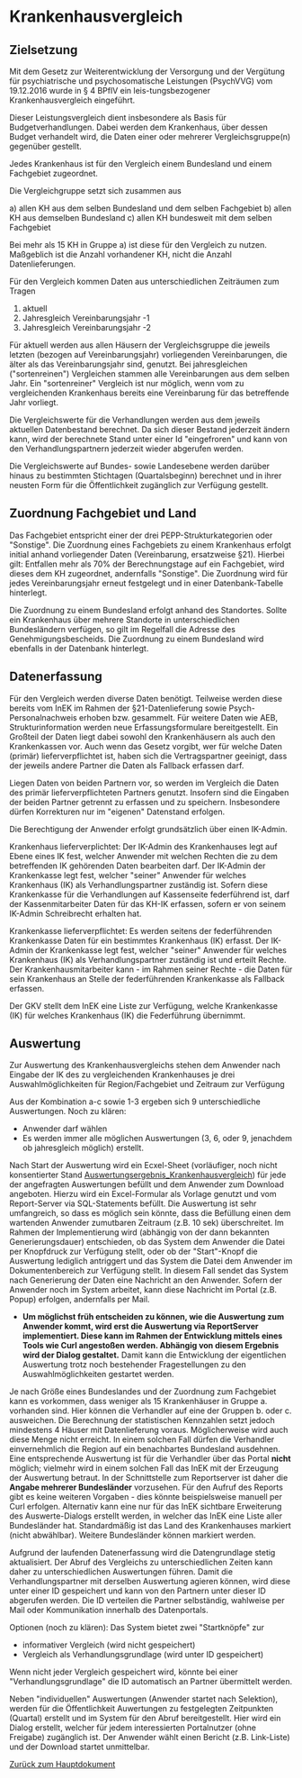 # Krankenhausvergleich

## Zielsetzung

Mit dem Gesetz zur Weiterentwicklung der Versorgung und der Vergütung für psychiatrische und psychosomatische Leistungen (PsychVVG) vom 19.12.2016 wurde in § 4 BPflV ein leis-tungsbezogener Krankenhausvergleich eingeführt.

Dieser Leistungsvergleich dient insbesondere als Basis für Budgetverhandlungen.
Dabei werden dem Krankenhaus, über dessen Budget verhandelt wird, die Daten einer oder mehrerer Vergleichsgruppe(n) gegenüber gestellt.

Jedes Krankenhaus ist für den Vergleich einem Bundesland und einem Fachgebiet zugeordnet.

Die Vergleichgruppe setzt sich zusammen aus

a) allen KH aus dem selben Bundesland und dem selben Fachgebiet 
b) allen KH aus demselben Bundesland
c) allen KH bundesweit mit dem selben Fachgebiet 

Bei mehr als 15 KH in Gruppe a) ist diese für den Vergleich zu nutzen. Maßgeblich ist die Anzahl vorhandener KH, nicht die Anzahl Datenlieferungen.

Für den Vergleich kommen Daten aus unterschiedlichen Zeiträumen zum Tragen

1. aktuell 
2. Jahresgleich Vereinbarungsjahr -1
3. Jahresgleich Vereinbarungsjahr -2 

Für aktuell werden aus allen Häusern der Vergleichsgruppe die jeweils letzten (bezogen auf Vereinbarungsjahr) vorliegenden Vereinbarungen, die älter als das Vereinbarungsjahr sind, genutzt.
Bei jahresgleichen ("sortenreinen") Vergleichen stammen alle Vereinbarungen aus dem selben Jahr. 
Ein "sortenreiner" Vergleich ist nur möglich, wenn vom zu vergleichenden Krankenhaus bereits eine Vereinbarung für das betreffende Jahr vorliegt.

Die Vergleichswerte für die Verhandlungen werden aus dem jeweils aktuellen Datenbestand berechnet.
Da sich dieser Bestand jederzeit ändern kann, wird der berechnete Stand unter einer Id "eingefroren" und kann von den Verhandlungspartnern jederzeit wieder abgerufen werden.

Die Vergleichswerte auf Bundes- sowie Landesebene werden darüber hinaus zu bestimmten Stichtagen (Quartalsbeginn) berechnet und in ihrer neusten Form für die Öffentlichkeit zugänglich zur Verfügung gestellt.

## Zuordnung Fachgebiet und Land

Das Fachgebiet entspricht einer der drei PEPP-Strukturkategorien oder "Sonstige". 
Die Zuordnung eines Fachgebiets zu einem Krankenhaus erfolgt initial anhand vorliegender Daten (Vereinbarung, ersatzweise §21). 
Hierbei gilt: Entfallen mehr als 70% der Berechnungstage auf ein Fachgebiet, wird dieses dem KH zugeordnet, andernfalls "Sonstige". 
Die Zuordnung wird für jedes Vereinbarungsjahr erneut festgelegt und in einer Datenbank-Tabelle hinterlegt.

Die Zuordnung zu einem Bundesland erfolgt anhand des Standortes. 
Sollte ein Krankenhaus über mehrere Standorte in unterschiedlichen Bundesländern verfügen, so gilt im Regelfall die Adresse des Genehmigungsbescheids. 
Die Zuordnung zu einem Bundesland wird ebenfalls in der Datenbank hinterlegt.

## Datenerfassung

Für den Vergleich werden diverse Daten benötigt. 
Teilweise werden diese bereits vom InEK im Rahmen der §21-Datenlieferung sowie Psych-Personalnachweis erhoben bzw. gesammelt.
Für weitere Daten wie AEB, Strukturinformation werden neue Erfassungsformulare bereitgestellt.
Ein Großteil der Daten liegt dabei sowohl den Krankenhäusern als auch den Krankenkassen vor.
Auch wenn das Gesetz vorgibt, wer für welche Daten (primär) lieferverpflichtet ist, haben sich die Vertragspartner geeinigt, dass der jeweils andere Partner die Daten als Fallback erfassen darf.

Liegen Daten von beiden Partnern vor, so werden im Vergleich die Daten des primär lieferverpflichteten Partners genutzt.
Insofern sind die Eingaben der beiden Partner getrennt zu erfassen und zu speichern.
Insbesondere dürfen Korrekturen nur im "eigenen" Datenstand erfolgen.

Die Berechtigung der Anwender erfolgt grundsätzlich über einen IK-Admin.  

Krankenhaus lieferverplichtet:
Der IK-Admin des Krankenhauses legt auf Ebene eines IK fest, welcher Anwender mit welchen Rechten die zu dem betreffenden IK gehörenden Daten bearbeiten darf.
Der IK-Admin der Krankenkasse legt fest, welcher "seiner" Anwender für welches Krankenhaus (IK) als Verhandlungspartner zuständig ist.
Sofern diese Krankenkasse für die Verhandlungen auf Kassenseite federführend ist, darf der Kassenmitarbeiter Daten für das KH-IK erfassen, sofern er von seinem IK-Admin Schreibrecht erhalten hat.

Krankenkasse lieferverpflichtet:
Es werden seitens der federführenden Krankenkasse Daten für ein bestimmtes Krankenhaus (IK) erfasst.
Der IK-Admin der Krankenkasse legt fest, welcher "seiner" Anwender für welches Krankenhaus (IK) als Verhandlungspartner zuständig ist und erteilt Rechte.
Der Krankenhausmitarbeiter kann - im Rahmen seiner Rechte - die Daten für sein Krankenhaus an Stelle der federführenden Krankenkasse als Fallback erfassen.

Der GKV stellt dem InEK eine Liste zur Verfügung, welche Krankenkasse (IK) für welches Krankenhaus (IK) die Federführung übernimmt.


## Auswertung

Zur Auswertung des Krankenhausvergleichs stehen dem Anwender nach Eingabe der IK des zu vergleichenden Krankenhauses je drei Auswahlmöglichkeiten für Region/Fachgebiet und Zeitraum zur Verfügung

Aus der Kombination a-c sowie 1-3 ergeben sich 9 unterschiedliche Auswertungen. Noch zu klären: 
- Anwender darf wählen
- Es werden immer alle möglichen Auswertungen (3, 6, oder 9, jenachdem ob jahresgleich möglich) erstellt.

Nach Start der Auswertung wird ein Ecxel-Sheet (vorläufiger, noch nicht konsentierter Stand [Auswertungsergebnis_Krankenhausvergleich](/uploads/465b6b3dc9cb50c2320175c2f098318a/Auswertungsergebnis_Krankenhausvergleich_Entwurf_181102_final.xlsx)) für jede der angefragten Auswertungen befüllt und dem Anwender zum Download angeboten. Hierzu wird ein Excel-Formular als Vorlage genutzt und vom Report-Server via SQL-Statements befüllt. Die Auswertung ist sehr umfangreich, so dass es möglich sein könnte, dass die Befüllung einen dem wartenden Anwender zumutbaren Zeitraum (z.B. 10 sek) überschreitet. Im Rahmen der Implementierung wird (abhängig von der dann bekannten Generierungsdauer) entschieden, ob das System dem Anwender die Datei per Knopfdruck zur Verfügung stellt, oder ob der "Start"-Knopf die Auswertung lediglich antriggert und das System die Datei dem Anwender im Dokumentenbereich zur Verfügung stellt. In diesem Fall sendet das System nach Generierung der Daten eine Nachricht an den Anwender. Sofern der Anwender noch im System arbeitet, kann diese Nachricht im Portal (z.B. Popup) erfolgen, andernfalls per Mail.

- **Um möglichst früh entscheiden zu können, wie die Auswertung zum Anwender kommt, wird erst die Auswertung via ReportServer implementiert. Diese kann im Rahmen der Entwicklung mittels eines Tools wie Curl angestoßen werden. Abhängig von diesem Ergebnis wird der Dialog gestaltet.** Damit kann die Entwicklung der eigentlichen Auswertung trotz noch bestehender Fragestellungen zu den Auswahlmöglichkeiten gestartet werden.

Je nach Größe eines Bundeslandes und der Zuordnung zum Fachgebiet kann es vorkommen, dass weniger als 15 Krankenhäuser in Gruppe a. vorhanden sind. Hier können die Verhandler auf eine der Gruppen b. oder c. ausweichen. Die Berechnung der statistischen Kennzahlen setzt jedoch mindestens 4 Häuser mit Datenlieferung voraus. Möglicherweise wird auch diese Menge nicht erreicht. In einem solchen Fall dürfen die Verhandler einvernehmlich die Region auf ein benachbartes Bundesland ausdehnen. Eine entsprechende Auswertung ist für die Verhandler über das Portal **nicht** möglich; vielmehr wird in einem solchen Fall das InEK mit der Erzeugung der Auswertung betraut. In der Schnittstelle zum Reportserver ist daher die **Angabe mehrerer Bundesländer** vorzusehen. Für den Aufruf des Reports gibt es keine weiteren Vorgaben - dies könnte beispielsweise manuell per Curl erfolgen. Alternativ kann eine nur für das InEK sichtbare Erweiterung des Auswerte-Dialogs erstellt werden, in welcher das InEK eine Liste aller Bundesländer hat. Standardmäßig ist das Land des Krankenhauses markiert (nicht abwählbar). Weitere Bundesländer können markiert werden.

Aufgrund der laufenden Datenerfassung wird die Datengrundlage stetig aktualisiert. Der Abruf des Vergleichs zu unterschiedlichen Zeiten kann daher zu unterschiedlichen Auswertungen führen. Damit die Verhandlungspartner mit derselben Auswertung agieren können, wird diese unter einer ID gespeichert und kann von den Partnern unter dieser ID abgerufen werden. Die ID verteilen die Partner selbständig, wahlweise per Mail oder Kommunikation innerhalb des Datenportals.

Optionen (noch zu klären):
Das System bietet zwei "Startknöpfe" zur

- informativer Vergleich (wird nicht gespeichert)
- Vergleich als Verhandlungsgrundlage (wird unter ID gespeichert)

Wenn nicht jeder Vergleich gespeichert wird, könnte bei einer "Verhandlungsgrundlage" die ID automatisch an Partner übermittelt werden.

Neben "individuellen" Auswertungen (Anwender startet nach Selektion), werden für die Öffentlichkeit Auwertungen zu festgelegten Zeitpunkten (Quartal) erstellt und im System für den Abruf bereitgestellt. Hier wird ein Dialog erstellt, welcher für jedem interessierten Portalnutzer (ohne Freigabe) zugänglich ist. Der Anwender wählt einen Bericht (z.B. Link-Liste) und der Download startet unmittelbar.

[Zurück zum Hauptdokument](DataPortal.md#FunctionalRequirements)
